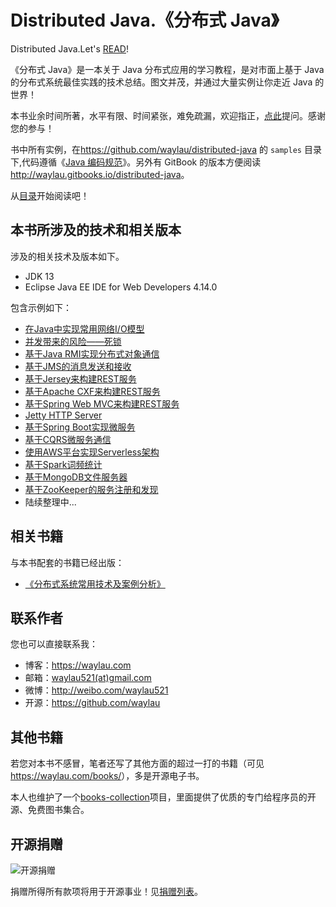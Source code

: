 # Distributed Java.《分布式 Java》

Distributed Java.Let's [READ](SUMMARY.md)!

《分布式 Java》是一本关于 Java 分布式应用的学习教程，是对市面上基于 Java 的分布式系统最佳实践的技术总结。图文并茂，并通过大量实例让你走近 Java 的世界！

本书业余时间所著，水平有限、时间紧张，难免疏漏，欢迎指正，[点此](https://github.com/waylau/distributed-java/issues)提问。感谢您的参与！

书中所有实例，在<https://github.com/waylau/distributed-java> 的 `samples` 目录下,代码遵循《[Java 编码规范](<https://github.com/waylau/java-code-conventions>)》。另外有 GitBook 的版本方便阅读 <http://waylau.gitbooks.io/distributed-java>。

从[目录](SUMMARY.md)开始阅读吧！


## 本书所涉及的技术和相关版本

涉及的相关技术及版本如下。

* JDK 13
* Eclipse Java EE IDE for Web Developers 4.14.0

包含示例如下：

* [在Java中实现常用网络I/O模型](samples/java-io-mode)
* [并发带来的风险——死锁](samples/java-concurrency)
* [基于Java RMI实现分布式对象通信](samples/java-rmi)
* [基于JMS的消息发送和接收](samples/jms-msg)
* [基于Jersey来构建REST服务](samples/jersey-rest)
* [基于Apache CXF来构建REST服务](samples/cxf-rest)
* [基于Spring Web MVC来构建REST服务](samples/spring-rest)
* [Jetty HTTP Server](samples/javase-rest)
* [基于Spring Boot实现微服务](samples/spring-boot-rest)
* [基于CQRS微服务通信](samples/axon-cqrs)
* [使用AWS平台实现Serverless架构](samples/game-server)
* [基于Spark词频统计](samples/spark-word-count)
* [基于MongoDB文件服务器](https://github.com/waylau/mongodb-file-server)
* [基于ZooKeeper的服务注册和发现](samples/zk-registry-discovery)
* 陆续整理中...


## 相关书籍

与本书配套的书籍已经出版：

* [《分布式系统常用技术及案例分析》](https://github.com/waylau/distributed-systems-technologies-and-cases-analysis)


## 联系作者

您也可以直接联系我：

* 博客：https://waylau.com
* 邮箱：[waylau521(at)gmail.com](mailto:waylau521@gmail.com)
* 微博：http://weibo.com/waylau521
* 开源：https://github.com/waylau

## 其他书籍

若您对本书不感冒，笔者还写了其他方面的超过一打的书籍（可见<https://waylau.com/books/>），多是开源电子书。

本人也维护了一个[books-collection](https://github.com/waylau/books-collection)项目，里面提供了优质的专门给程序员的开源、免费图书集合。

## 开源捐赠


![开源捐赠](https://waylau.com/images/showmethemoney-sm.jpg)

捐赠所得所有款项将用于开源事业！见[捐赠列表](https://waylau.com/donate/)。
